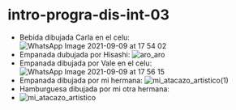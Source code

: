 # intro-progra-dis-int-03
- Bebida dibujada Carla en el celu: 
![WhatsApp Image 2021-09-09 at 17 54 02](https://user-images.githubusercontent.com/88598193/132761496-fe79dce4-da13-4784-9a57-c74972861363.jpeg)
- Empanada dubujada por Hisashi:
![aro_aro](https://user-images.githubusercontent.com/88598193/132761800-34dee1f2-6583-4234-b5e6-e77e8cc16230.jpg)
- Empanada dibujada por Vale en el celu:
![WhatsApp Image 2021-09-09 at 17 56 15](https://user-images.githubusercontent.com/88598193/132761855-b868327e-d1f0-44ea-8d59-d0b89cf93f17.jpeg)
- Empanada dibujada por mi hermana:
![mi_atacazo_artistico(1)](https://user-images.githubusercontent.com/88598193/132761920-9d4ec1e6-23a3-4c9e-8987-8685025b8d6a.jpg)
- Hamburguesa dibujada por mi otra hermana:
- ![mi_atacazo_artistico](https://user-images.githubusercontent.com/88598193/132762342-96faa08b-37b0-47c0-89a2-9dedc5d646a9.jpg)
